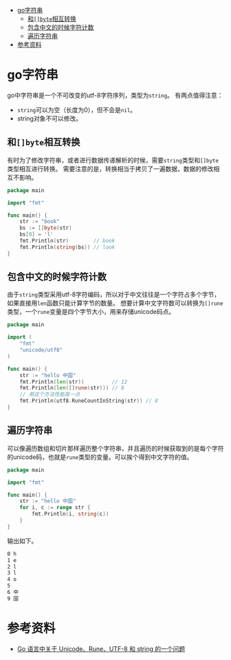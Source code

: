 - [go字符串](#go字符串)
	- [和`[]byte`相互转换](#和byte相互转换)
	- [包含中文的时候字符计数](#包含中文的时候字符计数)
	- [遍历字符串](#遍历字符串)
- [参考资料](#参考资料)

# go字符串

go中字符串是一个不可改变的utf-8字符序列，类型为`string`。
有两点值得注意：

- `string`可以为空（长度为0），但不会是`nil`。
- string对象不可以修改。

## 和`[]byte`相互转换

有时为了修改字符串，或者进行数据传递解析的时候，需要`string`类型和`[]byte`类型相互进行转换。
需要注意的是，转换相当于拷贝了一遍数据，数据的修改相互不影响。

```go
package main

import "fmt"

func main() {
	str := "book"
	bs := []byte(str)
	bs[0] = 'l'
	fmt.Println(str)        // book
	fmt.Println(string(bs)) // look
}

```

## 包含中文的时候字符计数

由于`string`类型采用utf-8字符编码，所以对于中文往往是一个字符占多个字节，如果直接用`len`函数只能计算字节的数量。
想要计算中文字符数可以转换为`[]rune`类型，一个`rune`变量是四个字节大小，用来存储unicode码点。

```go
package main

import (
	"fmt"
	"unicode/utf8"
)

func main() {
	str := "hello 中国"
	fmt.Println(len(str))         // 12
	fmt.Println(len([]rune(str))) // 8
	// 用这个方法性能高一点
	fmt.Println(utf8.RuneCountInString(str)) // 8
}

```

## 遍历字符串

可以像遍历数组和切片那样遍历整个字符串，并且遍历的时候获取到的是每个字符的unicode码，也就是`rune`类型的变量。可以挨个得到中文字符的值。

```go
package main

import "fmt"

func main() {
	str := "hello 中国"
	for i, c := range str {
		fmt.Println(i, string(c))
	}
}

```

输出如下。

```bash
0 h
1 e
2 l
3 l
4 o
5  
6 中
9 国
```

# 参考资料

- [Go 语言中关于 Unicode、Rune、UTF-8 和 string 的一个问题](https://blog.twofei.com/806/)

